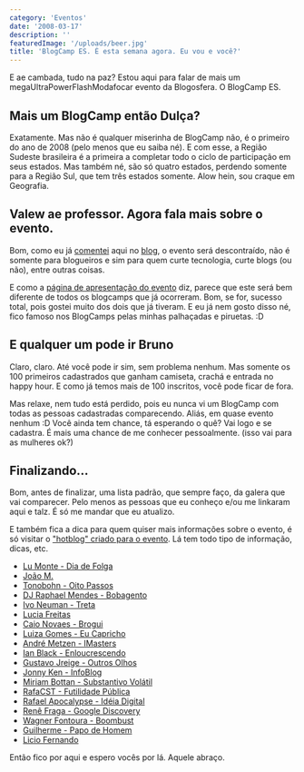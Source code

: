 ```yaml
---
category: 'Eventos'
date: '2008-03-17'
description: ''
featuredImage: '/uploads/beer.jpg'
title: 'BlogCamp ES. É esta semana agora. Eu vou e você?'
---
```


E ae cambada, tudo na paz? Estou aqui para falar de mais um megaUltraPowerFlashModafocar evento da Blogosfera. O BlogCamp ES.

## Mais um BlogCamp então Dulça?

Exatamente. Mas não é qualquer miserinha de BlogCamp não, é o primeiro do ano de 2008 (pelo menos que eu saiba né). E com esse, a Região Sudeste brasileira é a primeira a completar todo o ciclo de participação em seus estados. Mas também né, são só quatro estados, perdendo somente para a Região Sul, que tem três estados somente. Alow hein, sou craque em Geografia.

## Valew ae professor. Agora fala mais sobre o evento.

Bom, como eu já [comentei](/retrospectiva-blogcamp-mg) aqui no [blog](/blogcamp-pr-o-melhor-de-todos), o evento será descontraído, não é somente para blogueiros e sim para quem curte tecnologia, curte blogs (ou não), entre outras coisas.

E como a [página de apresentação do evento](http://barcamp.blaz.com.br/node/103) diz, parece que este será bem diferente de todos os blogcamps que já ocorreram. Bom, se for, sucesso total, pois gostei muito dos dois que já tiveram. E eu já nem gosto disso né, fico famoso nos BlogCamps pelas minhas palhaçadas e piruetas. :D

## E qualquer um pode ir Bruno

Claro, claro. Até você pode ir sim, sem problema nenhum. Mas somente os 100 primeiros cadastrados que ganham camiseta, crachá e entrada no happy hour. E como já temos mais de 100 inscritos, você pode ficar de fora.

Mas relaxe, nem tudo está perdido, pois eu nunca vi um BlogCamp com todas as pessoas cadastradas comparecendo. Aliás, em quase evento nenhum :D Você ainda tem chance, tá esperando o quê? Vai logo e se cadastra. É mais uma chance de me conhecer pessoalmente. (isso vai para as mulheres ok?)

## Finalizando...

Bom, antes de finalizar, uma lista padrão, que sempre faço, da galera que vai comparecer. Pelo menos as pessoas que eu conheço e/ou me linkaram aqui e talz. É só me mandar que eu atualizo.

E também fica a dica para quem quiser mais informações sobre o evento, é só visitar o ["hotblog" criado para o evento](http://blogcampes.wordpress.com/). Lá tem todo tipo de informação, dicas, etc.

- [Lu Monte - Dia de Folga](http://diadefolga.com/)
- [João M.](http://www.nababu.org/)
- [Tonobohn - Oito Passos](http://www.oitopassos.com/)
- [DJ Raphael Mendes - Bobagento](http://www.bobagento.com/)
- [Ivo Neuman - Treta](http://www.treta.com.br/)
- [Lucia Freitas](http://www.ladybugbrazil.com/)
- [Caio Novaes - Brogui](http://www.brogui.com/)
- [Luiza Gomes - Eu Capricho](http://www.eucapricho.com/)
- [André Metzen - IMasters](http://www.imasters.com.br/)
- [Ian Black - Enloucrescendo](http://www.interney.net/blogs/enloucrescendo/)
- [Gustavo Jreige - Outros Olhos](http://www.outrosolhos.com.br/)
- [Jonny Ken - InfoBlog](http://www.jonnyken.com/infoblog)
- [Miriam Bottan - Substantivo Volátil](http://substantivolatil.com/)
- [RafaCST - Futilidade Pública](http://futilidadepublica.semjuizo.com/)
- [Rafael Apocalypse - Idéia Digital](http://www.ideiadigital.org/)
- [Renê Fraga - Google Discovery](http://googlediscovery.com/)
- [Wagner Fontoura - Boombust](http://boombust.hitechlive.com.br/)
- [Guilherme - Papo de Homem](http://www.papodehomem.com.br/)
- [Licio Fernando](http://blog.licio.eti.br/)

Então fico por aqui e espero vocês por lá. Aquele abraço.
